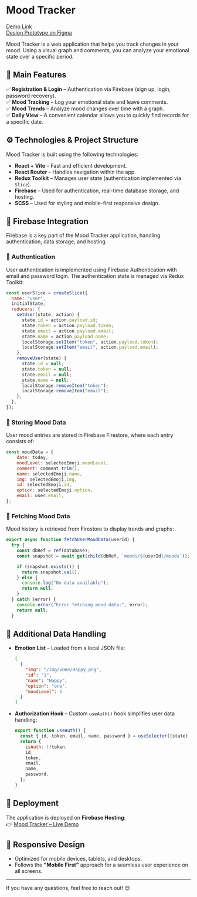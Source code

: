 # Mood Tracker

[Demo Link](https://mood-tracker-0011.web.app/)\
[Design Prototype on Figma](https://www.figma.com/design/L3gPy4PLTSsL4UgJGhoIZw/Untitled?node-id=0-1\&t=oGLV5HJamFKzJ1K5-1)

Mood Tracker is a web application that helps you track changes in your mood. Using a visual graph and comments, you can analyze your emotional state over a specific period.

## 🔹 Main Features

✅ **Registration & Login** – Authentication via Firebase (sign up, login, password recovery).\
✅ **Mood Tracking** – Log your emotional state and leave comments.\
✅ **Mood Trends** – Analyze mood changes over time with a graph.\
✅ **Daily View** – A convenient calendar allows you to quickly find records for a specific date.

## ⚙️ Technologies & Project Structure

Mood Tracker is built using the following technologies:

- **React + Vite** – Fast and efficient development.
- **React Router** – Handles navigation within the app.
- **Redux Toolkit** – Manages user state (authentication implemented via `Slice`).
- **Firebase** – Used for authentication, real-time database storage, and hosting.
- **SCSS** – Used for styling and mobile-first responsive design.

## 🔹 Firebase Integration

Firebase is a key part of the Mood Tracker application, handling authentication, data storage, and hosting.

### 🔹 Authentication

User authentication is implemented using Firebase Authentication with email and password login. The authentication state is managed via Redux Toolkit:

```js
const userSlice = createSlice({
  name: "user",
  initialState,
  reducers: {
    setUser(state, action) {
      state.id = action.payload.id;
      state.token = action.payload.token;
      state.email = action.payload.email;
      state.name = action.payload.name;
      localStorage.setItem("token", action.payload.token);
      localStorage.setItem("email", action.payload.email);
    },
    removeUser(state) {
      state.id = null;
      state.token = null;
      state.email = null;
      state.name = null;
      localStorage.removeItem("token");
      localStorage.removeItem("email");
    },
  },
});
```

### 🔹 Storing Mood Data

User mood entries are stored in Firebase Firestore, where each entry consists of:

```js
const moodData = {
    date: today,
    moodLevel: selectedEmoji.moodLevel,
    comment: comment.trim(),
    name: selectedEmoji.name,
    img: selectedEmoji.img,
    id: selectedEmoji.id,
    option: selectedEmoji.option,
    email: user.email,
};
```

### 🔹 Fetching Mood Data

Mood history is retrieved from Firestore to display trends and graphs:

```js
export async function fetchUserMoodData(userId) {
  try {
    const dbRef = ref(database);
    const snapshot = await get(child(dbRef, `moods/${userId}/moods`));

    if (snapshot.exists()) {
      return snapshot.val();
    } else {
      console.log("No data available");
      return null;
    }
  } catch (error) {
    console.error("Error fetching mood data:", error);
    return null;
  }
```

## 🔹 Additional Data Handling

- **Emotion List** – Loaded from a local JSON file:
  ```json
  [
    {
      "img": "/img/vOne/Happy.png",
      "id": "1",
      "name": "Happy",
      "option": "one",
      "moodLevel": 5
    }
  ]
  ```
- **Authorization Hook** – Custom `useAuth()` hook simplifies user data handling:
  ```js
  export function useAuth() {
    const { id, token, email, name, password } = useSelector((state) => state.user);
    return {
      isAuth: !!token,
      id,
      token,
      email,
      name,
      password,
    };
  }
  ```

## 🚀 Deployment

The application is deployed on **Firebase Hosting**:\
👉 [Mood Tracker – Live Demo](https://mood-tracker-0011.web.app/)

## 📱 Responsive Design

- Optimized for mobile devices, tablets, and desktops.
- Follows the **"Mobile First"** approach for a seamless user experience on all screens.

---

If you have any questions, feel free to reach out! 😊


